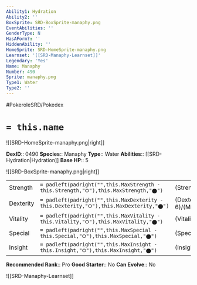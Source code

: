 ```yaml
---
Ability1: Hydration
Ability2: ''
BoxSprite: SRD-BoxSprite-manaphy.png
EventAbilities: ''
GenderType: N
HasAForm?: ''
HiddenAbility: ''
HomeSprite: SRD-HomeSprite-manaphy.png
Learnset: '[[SRD-Manaphy-Learnset]]'
Legendary: 'Yes'
Name: Manaphy
Number: 490
Sprite: manaphy.png
Type1: Water
Type2: ''
---
```


#PokeroleSRD/Pokedex

# `= this.name`

![[SRD-HomeSprite-manaphy.png|right]]

**DexID**:: 0490
**Species**:: Manaphy
**Type**:: Water
**Abilities**:: [[SRD-Hydration|Hydration]]
**Base HP**:: 5

![[SRD-BoxSprite-manaphy.png|right]]

|           |                                                                                        |                                          |
| --------- | -------------------------------------------------------------------------------------- | ---------------------------------------- |
| Strength  | `= padleft(padright("",this.MaxStrength - this.Strength,"⭘"),this.MaxStrength,"⬤")`    | (Strength::6)/(MaxStrength::6)   |
| Dexterity | `= padleft(padright("",this.MaxDexterity - this.Dexterity,"⭘"),this.MaxDexterity,"⬤")` | (Dexterity:: 6)/(MaxDexterity::6) |
| Vitality  | `= padleft(padright("",this.MaxVitality - this.Vitality,"⭘"),this.MaxVitality,"⬤")`    | (Vitality::6)/(MaxVitality::6)   |
| Special   | `= padleft(padright("",this.MaxSpecial - this.Special,"⭘"),this.MaxSpecial,"⬤")`       | (Special::6)/(MaxSpecial::6)     |
| Insight   | `= padleft(padright("",this.MaxInsight - this.Insight,"⭘"),this.MaxInsight,"⬤")`       | (Insight::6)/(MaxInsight::6)     |

**Recommended Rank**:: Pro
**Good Starter**:: No
**Can Evolve**:: No

![[SRD-Manaphy-Learnset]]